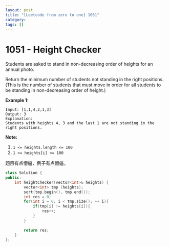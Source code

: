 ```yaml
---
layout: post
title: "[Leetcode from zero to one] 1051"
category: 
tags: []
---
```


# 1051 - Height Checker

Students are asked to stand in non-decreasing order of heights for an annual photo.

Return the minimum number of students not standing in the right positions.  (This is the number of students that must move in order for all students to be standing in non-decreasing order of height.)

 

**Example 1:**

```
Input: [1,1,4,2,1,3]
Output: 3
Explanation: 
Students with heights 4, 3 and the last 1 are not standing in the right positions.
```

 

**Note:**

1. `1 <= heights.length <= 100`
2. `1 <= heights[i] <= 100`

题目有点懵逼，例子有点懵逼。

```c++
class Solution {
public:
    int heightChecker(vector<int>& heights) {
        vector<int> tmp (heights);
        sort(tmp.begin(), tmp.end());
        int res = 0;
        for(int i = 0; i < tmp.size(); ++ i){
            if(tmp[i] != heights[i]){
                res++;
            }
        }
        
        return res;
    }
};
```

